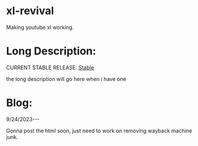 # xl-revival
Making youtube xl working.
# Long Description:
CURRENT STABLE RELEASE: [Stable](https://fhonksearch.neocities.org/xl/)

the long description will go here when i have one
# Blog:
9/24/2023---

Gonna post the html soon, just need to work on removing wayback machine junk.
